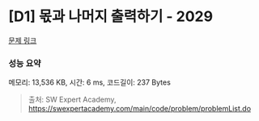 # [D1] 몫과 나머지 출력하기 - 2029 

[문제 링크](https://swexpertacademy.com/main/code/problem/problemDetail.do?contestProbId=AV5QGNvKAtEDFAUq) 

### 성능 요약

메모리: 13,536 KB, 시간: 6 ms, 코드길이: 237 Bytes



> 출처: SW Expert Academy, https://swexpertacademy.com/main/code/problem/problemList.do